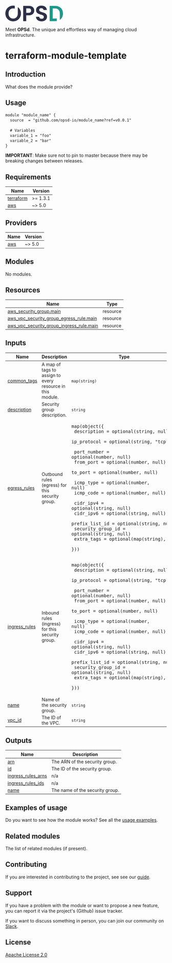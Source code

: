 <a href="https://www.opsd.io" target="_blank"><img alt="OPSd" src=".github/img/OPSD_logo.svg" width="180px"></a>

Meet **OPSd**. The unique and effortless way of managing cloud infrastructure.

# terraform-module-template

## Introduction

What does the module provide?

## Usage

```hcl
module "module_name" {
  source  = "github.com/opsd-io/module_name?ref=v0.0.1"

  # Variables
  variable_1 = "foo"
  variable_2 = "bar"
}
```

**IMPORTANT**: Make sure not to pin to master because there may be breaking changes between releases.

<!-- BEGIN_TF_DOCS -->
## Requirements

| Name | Version |
|------|---------|
| <a name="requirement_terraform"></a> [terraform](#requirement\_terraform) | >= 1.3.1 |
| <a name="requirement_aws"></a> [aws](#requirement\_aws) | ~> 5.0 |

## Providers

| Name | Version |
|------|---------|
| <a name="provider_aws"></a> [aws](#provider\_aws) | ~> 5.0 |

## Modules

No modules.

## Resources

| Name | Type |
|------|------|
| [aws_security_group.main](https://registry.terraform.io/providers/hashicorp/aws/latest/docs/resources/security_group) | resource |
| [aws_vpc_security_group_egress_rule.main](https://registry.terraform.io/providers/hashicorp/aws/latest/docs/resources/vpc_security_group_egress_rule) | resource |
| [aws_vpc_security_group_ingress_rule.main](https://registry.terraform.io/providers/hashicorp/aws/latest/docs/resources/vpc_security_group_ingress_rule) | resource |

## Inputs

| Name | Description | Type | Default | Required |
|------|-------------|------|---------|:--------:|
| <a name="input_common_tags"></a> [common\_tags](#input\_common\_tags) | A map of tags to assign to every resource in this module. | `map(string)` | `{}` | no |
| <a name="input_description"></a> [description](#input\_description) | Security group description. | `string` | `null` | no |
| <a name="input_egress_rules"></a> [egress\_rules](#input\_egress\_rules) | Outbound rules (egress) for this security group. | <pre>map(object({<br>    description = optional(string, null)<br>    ip_protocol = optional(string, "tcp")<br><br>    port_number = optional(number, null)<br>    from_port   = optional(number, null)<br>    to_port     = optional(number, null)<br><br>    icmp_type = optional(number, null)<br>    icmp_code = optional(number, null)<br><br>    cidr_ipv4         = optional(string, null)<br>    cidr_ipv6         = optional(string, null)<br>    prefix_list_id    = optional(string, null)<br>    security_group_id = optional(string, null)<br>    extra_tags        = optional(map(string), {})<br>  }))</pre> | <pre>{<br>  "allow-all": {<br>    "cidr_ipv4": "0.0.0.0/0",<br>    "ip_protocol": "all"<br>  }<br>}</pre> | no |
| <a name="input_ingress_rules"></a> [ingress\_rules](#input\_ingress\_rules) | Inbound rules (ingress) for this security group. | <pre>map(object({<br>    description = optional(string, null)<br>    ip_protocol = optional(string, "tcp")<br><br>    port_number = optional(number, null)<br>    from_port   = optional(number, null)<br>    to_port     = optional(number, null)<br><br>    icmp_type = optional(number, null)<br>    icmp_code = optional(number, null)<br><br>    cidr_ipv4         = optional(string, null)<br>    cidr_ipv6         = optional(string, null)<br>    prefix_list_id    = optional(string, null)<br>    security_group_id = optional(string, null)<br>    extra_tags        = optional(map(string), {})<br>  }))</pre> | `{}` | no |
| <a name="input_name"></a> [name](#input\_name) | Name of the security group. | `string` | `null` | no |
| <a name="input_vpc_id"></a> [vpc\_id](#input\_vpc\_id) | The ID of the VPC. | `string` | n/a | yes |

## Outputs

| Name | Description |
|------|-------------|
| <a name="output_arn"></a> [arn](#output\_arn) | The ARN of the security group. |
| <a name="output_id"></a> [id](#output\_id) | The ID of the security group. |
| <a name="output_ingress_rules_arns"></a> [ingress\_rules\_arns](#output\_ingress\_rules\_arns) | n/a |
| <a name="output_ingress_rules_ids"></a> [ingress\_rules\_ids](#output\_ingress\_rules\_ids) | n/a |
| <a name="output_name"></a> [name](#output\_name) | The name of the security group. |
<!-- END_TF_DOCS -->

## Examples of usage

Do you want to see how the module works? See all the [usage examples](examples).

## Related modules

The list of related modules (if present).

## Contributing

If you are interested in contributing to the project, see see our [guide](https://github.com/opsd-io/contribution).

## Support

If you have a problem with the module or want to propose a new feature, you can report it via the project's (Github) issue tracker.

If you want to discuss something in person, you can join our community on [Slack](https://join.slack.com/t/opsd-community/signup).

## License

[Apache License 2.0](LICENSE)
